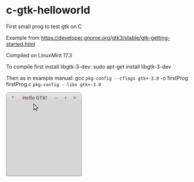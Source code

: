 # c-gtk-helloworld
First small prog to test gtk on C

Example from https://developer.gnome.org/gtk3/stable/gtk-getting-started.html

Compiled on LinuxMint 17.3

To compile first install libgtk-3-dev:
sudo apt-get install libgtk-3-dev

Then as in example manual:
gcc `pkg-config --cflags gtk+-3.0` -o firstProg firstProg.c  `pkg-config --libs gtk+-3.0`

![Alt text](https://raw.githubusercontent.com/tapin13/c-gtk-helloworld/master/Screenshot%20at%202017-02-13%2001%3A22%3A26.png "Screenshot")
